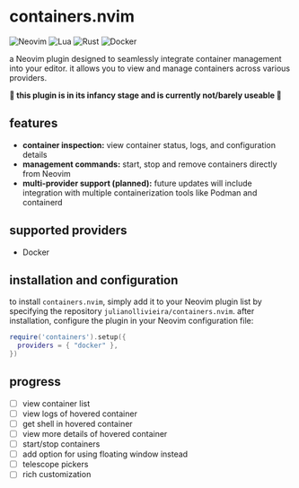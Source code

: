 # containers.nvim

![Neovim](https://img.shields.io/badge/NeoVim-%2357A143.svg?&style=for-the-badge&logo=neovim&logoColor=white)
![Lua](https://img.shields.io/badge/lua-%232C2D72.svg?style=for-the-badge&logo=lua&logoColor=white)
![Rust](https://img.shields.io/badge/rust-%23000000.svg?style=for-the-badge&logo=rust&logoColor=white)
![Docker](https://img.shields.io/badge/docker-%230db7ed.svg?style=for-the-badge&logo=docker&logoColor=white)

a Neovim plugin designed to seamlessly integrate container management into your editor. it allows you to view and manage containers across various providers.

**🚧 this plugin is in its infancy stage and is currently not/barely useable 🚧**

## features

- **container inspection:** view container status, logs, and configuration details
- **management commands:** start, stop and remove containers directly from Neovim
- **multi-provider support (planned):** future updates will include integration with multiple containerization tools like Podman and containerd

## supported providers

- Docker

## installation and configuration

to install `containers.nvim`, simply add it to your Neovim plugin list by specifying the repository `julianollivieira/containers.nvim`. after installation, configure the plugin in your Neovim configuration file:

```lua
require('containers').setup({
  providers = { "docker" },
})
```

## progress

- [ ] view container list
- [ ] view logs of hovered container
- [ ] get shell in hovered container
- [ ] view more details of hovered container
- [ ] start/stop containers
- [ ] add option for using floating window instead
- [ ] telescope pickers
- [ ] rich customization
